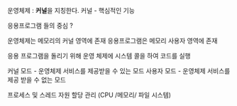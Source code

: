 운영체제
: **커널**을 지칭한다. 커널 - 핵심적인 기능

응용프로그램 들의 중심 ?

운영체제는 메모리의 커널 영역에 존재
응용프로그램은 메모리 사용자 영역에 존재


응용 프로그램을 돌리기 위해
운영 체제에 시스템 콜을 하여 코드를 실행


커널 모드 - 운영체제 서비스를 제공받을 수 있는 모드
사용자 모드 - 운영체제 서비스를 제공 받을 수 없는 모드


프로세스 및 스레드
자원 할당 관리 (CPU /메모리/ 파일 시스템)
